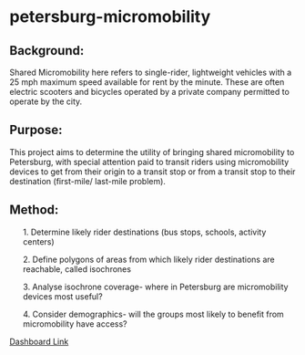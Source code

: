 # petersburg-micromobility
<h2>Background:</h2>
<p>Shared Micromobility here refers to single-rider, lightweight vehicles with a 25 mph maximum speed available for rent by the minute.  These are often electric scooters and bicycles operated by a private company permitted to operate by the city.</p>

<h2>Purpose:</h2>
<p>This project aims to determine the utility of bringing shared micromobility to Petersburg, with special attention paid to transit riders using micromobility devices to get from their origin to a transit stop or from a transit stop to their destination (first-mile/ last-mile problem). </p>  

<h2>Method:</h2>
<ol> 1. Determine likely rider destinations (bus stops, schools, activity centers)</ol>
<ol> 2. Define polygons of areas from which likely rider destinations are reachable, called isochrones</ol>
<ol> 3. Analyse isochrone coverage- where in Petersburg are micromobility devices most useful?</ol>
<ol> 4. Consider demographics- will the groups most likely to benefit from micromobility have access?</ol>

<a href = "https://uvalibrary.maps.arcgis.com/apps/dashboards/7aeaea0d64f1486894a0f767dcd378e6"> Dashboard Link</a>
